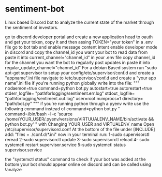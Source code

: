 # sentiment-bot
Linux based Discord bot to analyze the current state of the market through the sentiment of investors.

go to discord developer portal and create a new application
head to oauth and get your token, copy it and then assing TOKEN="your token" in a .env file
go to bot tab and enable message content intent
enable developer mode in discord and copy the channel_id you want your bot to read data from
paste it into current_channel="channel_id" in your .env file 
copy channel_id for the channel you want the bot to regularly post updates in
paste it into regular_update_channel="channel_id"
For a debian Based system run "sudo apt-get supervisor
to setup your config/etc/supervisor/conf.d and create a "appname".ini file
navigate to /etc/supervisor/conf.d and create a "your app name".ini file
if you're running python globally write into the file:
"""
nodaemon=true
command=python bot.py
autostart=true
autorestart=true
stderr_logfile= "pathforlogging/sentiment.err.log"
stdout_logfile= "pathforlogging/sentiment.out.log"
user=root
numprocs=1
directory= "path/bot.py"
"""
if you're running python through a pyenv write use the following command instead of command=python bot.py
" command=/bin/bash -l -c 'source /home/YOUR_USER/.pyenv/versions/VIRTUUALENV_NAME/bin/activate && python bot.py' "
with Changing YOUR_USER and VIRTUALENV_name
Open /etc/supervisor/supervisord.conf
At the bottom of the file under [INCLUDE]
add: "files = ./conf.d/*.ini"
now in your terminal run: 
1-sudo supervisorctl reread
2-sudo supervisorctl update
3-sudo supervisorctl reload
4- sudo systemctl restart supervisor.service
5-sudo systemctl status supervisor.service

the "systemctl status" command to check if your bot was added at the bottom
your bot should appear online on discord and can be called using !analyze

